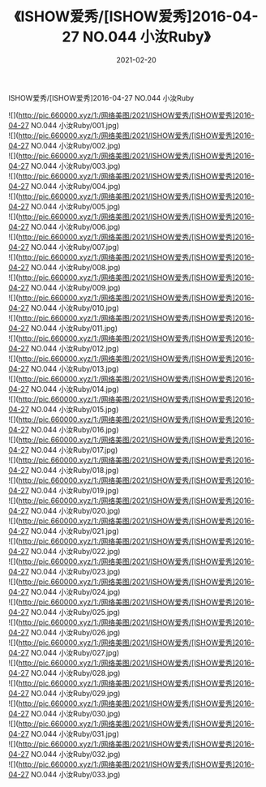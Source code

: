 ﻿---
layout: post
title:  《ISHOW爱秀/[ISHOW爱秀]2016-04-27 NO.044 小汝Ruby》
date:   2021-02-20
img: http://pic.660000.xyz/1:/网络美图/2021/ISHOW爱秀/[ISHOW爱秀]2016-04-27 NO.044 小汝Ruby/000.jpg
categories: [美女, 清纯, 唯美]
---

ISHOW爱秀/[ISHOW爱秀]2016-04-27 NO.044 小汝Ruby

 ![](http://pic.660000.xyz/1:/网络美图/2021/ISHOW爱秀/[ISHOW爱秀]2016-04-27 NO.044 小汝Ruby/001.jpg) <br>![](http://pic.660000.xyz/1:/网络美图/2021/ISHOW爱秀/[ISHOW爱秀]2016-04-27 NO.044 小汝Ruby/002.jpg) <br>![](http://pic.660000.xyz/1:/网络美图/2021/ISHOW爱秀/[ISHOW爱秀]2016-04-27 NO.044 小汝Ruby/003.jpg) <br>![](http://pic.660000.xyz/1:/网络美图/2021/ISHOW爱秀/[ISHOW爱秀]2016-04-27 NO.044 小汝Ruby/004.jpg) <br>![](http://pic.660000.xyz/1:/网络美图/2021/ISHOW爱秀/[ISHOW爱秀]2016-04-27 NO.044 小汝Ruby/005.jpg) <br>![](http://pic.660000.xyz/1:/网络美图/2021/ISHOW爱秀/[ISHOW爱秀]2016-04-27 NO.044 小汝Ruby/006.jpg) <br>![](http://pic.660000.xyz/1:/网络美图/2021/ISHOW爱秀/[ISHOW爱秀]2016-04-27 NO.044 小汝Ruby/007.jpg) <br>![](http://pic.660000.xyz/1:/网络美图/2021/ISHOW爱秀/[ISHOW爱秀]2016-04-27 NO.044 小汝Ruby/008.jpg) <br>![](http://pic.660000.xyz/1:/网络美图/2021/ISHOW爱秀/[ISHOW爱秀]2016-04-27 NO.044 小汝Ruby/009.jpg) <br>![](http://pic.660000.xyz/1:/网络美图/2021/ISHOW爱秀/[ISHOW爱秀]2016-04-27 NO.044 小汝Ruby/010.jpg) <br>![](http://pic.660000.xyz/1:/网络美图/2021/ISHOW爱秀/[ISHOW爱秀]2016-04-27 NO.044 小汝Ruby/011.jpg) <br>![](http://pic.660000.xyz/1:/网络美图/2021/ISHOW爱秀/[ISHOW爱秀]2016-04-27 NO.044 小汝Ruby/012.jpg) <br>![](http://pic.660000.xyz/1:/网络美图/2021/ISHOW爱秀/[ISHOW爱秀]2016-04-27 NO.044 小汝Ruby/013.jpg) <br>![](http://pic.660000.xyz/1:/网络美图/2021/ISHOW爱秀/[ISHOW爱秀]2016-04-27 NO.044 小汝Ruby/014.jpg) <br>![](http://pic.660000.xyz/1:/网络美图/2021/ISHOW爱秀/[ISHOW爱秀]2016-04-27 NO.044 小汝Ruby/015.jpg) <br>![](http://pic.660000.xyz/1:/网络美图/2021/ISHOW爱秀/[ISHOW爱秀]2016-04-27 NO.044 小汝Ruby/016.jpg) <br>![](http://pic.660000.xyz/1:/网络美图/2021/ISHOW爱秀/[ISHOW爱秀]2016-04-27 NO.044 小汝Ruby/017.jpg) <br>![](http://pic.660000.xyz/1:/网络美图/2021/ISHOW爱秀/[ISHOW爱秀]2016-04-27 NO.044 小汝Ruby/018.jpg) <br>![](http://pic.660000.xyz/1:/网络美图/2021/ISHOW爱秀/[ISHOW爱秀]2016-04-27 NO.044 小汝Ruby/019.jpg) <br>![](http://pic.660000.xyz/1:/网络美图/2021/ISHOW爱秀/[ISHOW爱秀]2016-04-27 NO.044 小汝Ruby/020.jpg) <br>![](http://pic.660000.xyz/1:/网络美图/2021/ISHOW爱秀/[ISHOW爱秀]2016-04-27 NO.044 小汝Ruby/021.jpg) <br>![](http://pic.660000.xyz/1:/网络美图/2021/ISHOW爱秀/[ISHOW爱秀]2016-04-27 NO.044 小汝Ruby/022.jpg) <br>![](http://pic.660000.xyz/1:/网络美图/2021/ISHOW爱秀/[ISHOW爱秀]2016-04-27 NO.044 小汝Ruby/023.jpg) <br>![](http://pic.660000.xyz/1:/网络美图/2021/ISHOW爱秀/[ISHOW爱秀]2016-04-27 NO.044 小汝Ruby/024.jpg) <br>![](http://pic.660000.xyz/1:/网络美图/2021/ISHOW爱秀/[ISHOW爱秀]2016-04-27 NO.044 小汝Ruby/025.jpg) <br>![](http://pic.660000.xyz/1:/网络美图/2021/ISHOW爱秀/[ISHOW爱秀]2016-04-27 NO.044 小汝Ruby/026.jpg) <br>![](http://pic.660000.xyz/1:/网络美图/2021/ISHOW爱秀/[ISHOW爱秀]2016-04-27 NO.044 小汝Ruby/027.jpg) <br>![](http://pic.660000.xyz/1:/网络美图/2021/ISHOW爱秀/[ISHOW爱秀]2016-04-27 NO.044 小汝Ruby/028.jpg) <br>![](http://pic.660000.xyz/1:/网络美图/2021/ISHOW爱秀/[ISHOW爱秀]2016-04-27 NO.044 小汝Ruby/029.jpg) <br>![](http://pic.660000.xyz/1:/网络美图/2021/ISHOW爱秀/[ISHOW爱秀]2016-04-27 NO.044 小汝Ruby/030.jpg) <br>![](http://pic.660000.xyz/1:/网络美图/2021/ISHOW爱秀/[ISHOW爱秀]2016-04-27 NO.044 小汝Ruby/031.jpg) <br>![](http://pic.660000.xyz/1:/网络美图/2021/ISHOW爱秀/[ISHOW爱秀]2016-04-27 NO.044 小汝Ruby/032.jpg) <br>![](http://pic.660000.xyz/1:/网络美图/2021/ISHOW爱秀/[ISHOW爱秀]2016-04-27 NO.044 小汝Ruby/033.jpg) <br>